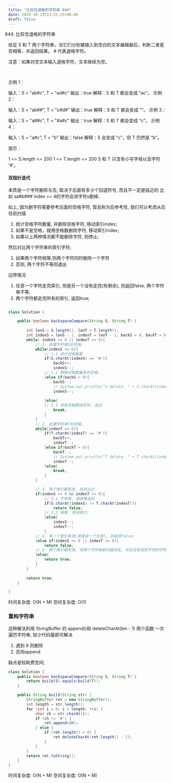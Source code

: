 ```yaml
---
title: "比较含退格的字符串 844"
date: 2020-10-19T23:55:25+08:00
draft: false
---
```

844. 比较含退格的字符串


给定 S 和 T 两个字符串，当它们分别被输入到空白的文本编辑器后，判断二者是否相等，并返回结果。 # 代表退格字符。

注意：如果对空文本输入退格字符，文本继续为空。

 

示例 1：

输入：S = "ab#c", T = "ad#c"
输出：true
解释：S 和 T 都会变成 “ac”。
示例 2：

输入：S = "ab##", T = "c#d#"
输出：true
解释：S 和 T 都会变成 “”。
示例 3：

输入：S = "a##c", T = "#a#c"
输出：true
解释：S 和 T 都会变成 “c”。
示例 4：

输入：S = "a#c", T = "b"
输出：false
解释：S 会变成 “c”，但 T 仍然是 “b”。
 

提示：

1 <= S.length <= 200
1 <= T.length <= 200
S 和 T 只含有小写字母以及字符 '#'。
 

#### 双指针迭代

本质是一个字符删除与否, 取决于后面有多少个回退符号, 而且不一定是临近的
比如
    sa#b###
index == 4的字符会讲字符s删掉;

如上, 因为删字符需要参考后面的空格字符, 暂且称为后参考性, 我们可以考虑从后往前扫描

1. 统计空格字符数量, 并删除空格字符, 移动索引index;
2. 如果不是空格，就用空格数删除字符, 移动索引index;
3. 如果以上两种情况都不能删除字符, 则停止;

然后对比两个字符串的索引字符;
1. 如果两个字符相等,则两个字符同时删除一个字符
2. 否则, 两个字符不等则退出

边界情况
1. 任意一个字符走完索引, 但是另一个没有走完(有剩余), 则返回false, 两个字符串不等;
2. 两个字符都走完所有的索引, 返回true;


```java

class Solution {

    public boolean backspaceCompare(String S, String T) {
        
        int lenS = S.length(), lenT = T.length();
        int indexS = lenS - 1, indexT = lenT - 1, backS = 0, backT = 0;
        while( indexS >= 0 || indexT >= 0){
            // 1. 处理字符串S的空格;
            while(indexS >= 0){
                // 1.1 统计空格数量
                if(S.charAt(indexS) == '#'){
                    backS++;
                    indexS--;
                // 1.2 删掉空格数量哥非空格;    
                }else if(backS > 0){
                    backS--;
                    // System.out.println("S delete: " + S.charAt(indexS));
                    indexS--;
                    
                }else{
                // 1.3 所有空格删除完毕, 退出    
                    break;
                }
            }
            // 2. 处理字符串T的空格;
            while(indexT >= 0){
                if(T.charAt(indexT) == '#'){
                    backT++;
                    indexT--;
                }else if(backT > 0){
                    backT--;
                    // System.out.println("T delete: " + T.charAt(indexT));
                    indexT--;
                }else{
                    break;
                }
            }

            // 3. 两个索引都有效, 则对比之
            if(indexS >= 0 && indexT >= 0){
                // 3.1 不想等, 就直接返回
                if(S.charAt(indexS) != T.charAt(indexT)){
                    return false;
                // 3.2 相等, 移动索引;    
                }else{
                    indexS--;
                    indexT--;
                }
            // 4. 有一个索引有效(或者说一个无效), 则返回false;    
            }else if(indexS >= 0 || indexT >= 0){
                return false;
            // 5. 两个索引都失效, 则两个字符串都扫描完成, 并且没有找到不同的字符;    
            }else{
                return true;
            }
        }
        
        return true;
    }

}
```
时间复杂度: O(N + M)
空间复杂度: O(1)

### 重构字符串

这种解法利用 StringBuffer 的 append()和 deleteCharAt(len - 1) 两个函数
一次遍历字符串, 较少代码量即可解决
1. 遇到 # 则删除
2. 否则append

缺点是较耗费空间; 

```java
class Solution {
    public boolean backspaceCompare(String S, String T) {
        return build(S).equals(build(T));
    }

    public String build(String str) {
        StringBuffer ret = new StringBuffer();
        int length = str.length();
        for (int i = 0; i < length; ++i) {
            char ch = str.charAt(i);
            if (ch != '#') {
                ret.append(ch);
            } else {
                if (ret.length() > 0) {
                    ret.deleteCharAt(ret.length() - 1);
                }
            }
        }
        return ret.toString();
    }
}

```

时间复杂度: O(N + M)
空间复杂度: O(N + M)

